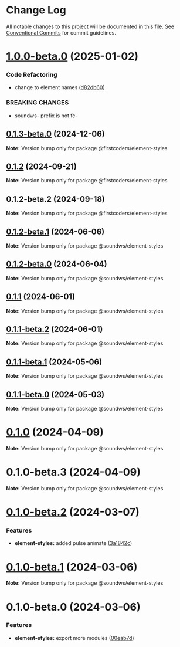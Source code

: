 # Change Log

All notable changes to this project will be documented in this file.
See [Conventional Commits](https://conventionalcommits.org) for commit guidelines.

# [1.0.0-beta.0](https://github.com/firstcoders/webcomponents/compare/@firstcoders/element-styles@0.1.3-beta.0...@firstcoders/element-styles@1.0.0-beta.0) (2025-01-02)


### Code Refactoring

* change to element names ([d82db60](https://github.com/firstcoders/webcomponents/commit/d82db60849a36ec518cb533a7aa9ba6d87423d51))


### BREAKING CHANGES

* soundws- prefix is not fc-





## [0.1.3-beta.0](https://github.com/firstcoders/webcomponents/compare/@firstcoders/element-styles@0.1.2...@firstcoders/element-styles@0.1.3-beta.0) (2024-12-06)

**Note:** Version bump only for package @firstcoders/element-styles





## [0.1.2](https://github.com/firstcoders/webcomponents/compare/@firstcoders/element-styles@0.1.2-beta.2...@firstcoders/element-styles@0.1.2) (2024-09-21)

**Note:** Version bump only for package @firstcoders/element-styles





## 0.1.2-beta.2 (2024-09-18)

**Note:** Version bump only for package @firstcoders/element-styles





## [0.1.2-beta.1](https://github.com/sound-ws/webcomponents/compare/@soundws/element-styles@0.1.2-beta.0...@soundws/element-styles@0.1.2-beta.1) (2024-06-06)

**Note:** Version bump only for package @soundws/element-styles





## [0.1.2-beta.0](https://github.com/sound-ws/webcomponents/compare/@soundws/element-styles@0.1.1...@soundws/element-styles@0.1.2-beta.0) (2024-06-04)

**Note:** Version bump only for package @soundws/element-styles





## [0.1.1](https://github.com/firstcoders/webcomponents/compare/@soundws/element-styles@0.1.1-beta.2...@soundws/element-styles@0.1.1) (2024-06-01)

**Note:** Version bump only for package @soundws/element-styles





## [0.1.1-beta.2](https://github.com/firstcoders/webcomponents/compare/@soundws/element-styles@0.1.1-beta.1...@soundws/element-styles@0.1.1-beta.2) (2024-06-01)

**Note:** Version bump only for package @soundws/element-styles





## [0.1.1-beta.1](https://github.com/firstcoders/webcomponents/compare/@soundws/element-styles@0.1.1-beta.0...@soundws/element-styles@0.1.1-beta.1) (2024-05-06)

**Note:** Version bump only for package @soundws/element-styles





## [0.1.1-beta.0](https://github.com/firstcoders/webcomponents/compare/@soundws/element-styles@0.1.0...@soundws/element-styles@0.1.1-beta.0) (2024-05-03)

**Note:** Version bump only for package @soundws/element-styles





# [0.1.0](https://github.com/firstcoders/webcomponents/compare/@soundws/element-styles@0.1.0-beta.3...@soundws/element-styles@0.1.0) (2024-04-09)

**Note:** Version bump only for package @soundws/element-styles





# 0.1.0-beta.3 (2024-04-09)

**Note:** Version bump only for package @soundws/element-styles





# [0.1.0-beta.2](https://github.com/firstcoders/monorepo/compare/@soundws/element-styles@0.1.0-beta.1...@soundws/element-styles@0.1.0-beta.2) (2024-03-07)


### Features

* **element-styles:** added pulse animate ([3a1842c](https://github.com/firstcoders/monorepo/commit/3a1842cf3bd291e6df7fd8219f3f1a9b0d8da87d))





# [0.1.0-beta.1](https://github.com/firstcoders/monorepo/compare/@soundws/element-styles@0.1.0-beta.0...@soundws/element-styles@0.1.0-beta.1) (2024-03-06)

**Note:** Version bump only for package @soundws/element-styles





# 0.1.0-beta.0 (2024-03-06)


### Features

* **element-styles:** export more modules ([00eab7d](https://github.com/firstcoders/monorepo/commit/00eab7d1d547e2a8232640b5fb217517be2c3bd6))
